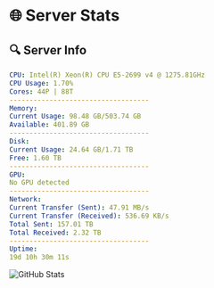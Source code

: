 # 🌐 Server Stats
## 🔍 Server Info
```yaml
CPU: Intel(R) Xeon(R) CPU E5-2699 v4 @ 1275.81GHz
CPU Usage: 1.70%
Cores: 44P | 88T
-----------------------------------
Memory:
Current Usage: 98.48 GB/503.74 GB
Available: 401.89 GB
-----------------------------------
Disk:
Current Usage: 24.64 GB/1.71 TB
Free: 1.60 TB
-----------------------------------
GPU:
No GPU detected
-----------------------------------
Network:
Current Transfer (Sent): 47.91 MB/s
Current Transfer (Received): 536.69 KB/s
Total Sent: 157.01 TB
Total Received: 2.32 TB
-----------------------------------
Uptime:
19d 10h 30m 11s
```
![GitHub Stats](https://img.shields.io/badge/Updated-2025-02-27_09:13:29-blue)